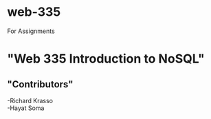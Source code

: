 # web-335
For Assignments
# "Web 335 Introduction to NoSQL"
## "Contributors"
   -Richard Krasso<br>
   -Hayat Soma

